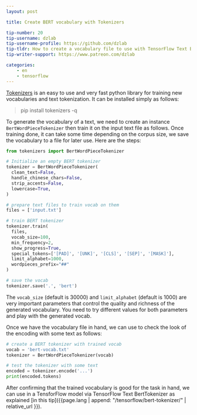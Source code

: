 ```yaml
---
layout: post

title: Create BERT vocabulary with Tokenizers

tip-number: 20
tip-username: dzlab
tip-username-profile: https://github.com/dzlab
tip-tldr: How to create a vocabulary file to use with TensorFlow Text BertTokenizer?
tip-writer-support: https://www.patreon.com/dzlab

categories:
    - en
    - tensorflow
---
```


[Tokenizers](https://github.com/huggingface/tokenizers) is an easy to use and very fast python library for training new vocabularies and text tokenization. It can be installed simply as follows:

> pip install tokenizers -q

To generate the vocabulary of a text, we need to create an instance `BertWordPieceTokenizer` then train it on the input text file as follows. Once training done, it can take some time depending on the corpus size, we save the vocabulary to a file for later use. Here are the steps:

```python
from tokenizers import BertWordPieceTokenizer

# Initialize an empty BERT tokenizer
tokenizer = BertWordPieceTokenizer(
  clean_text=False,
  handle_chinese_chars=False,
  strip_accents=False,
  lowercase=True,
)

# prepare text files to train vocab on them
files = ['input.txt']

# train BERT tokenizer
tokenizer.train(
  files,
  vocab_size=100,
  min_frequency=2,
  show_progress=True,
  special_tokens=['[PAD]', '[UNK]', '[CLS]', '[SEP]', '[MASK]'],
  limit_alphabet=1000,
  wordpieces_prefix="##"
)

# save the vocab
tokenizer.save('.', 'bert')
```

The `vocab_size` (default is 30000) and `limit_alphabet` (default is 1000) are very important parameters that control the quality and richness of the generated vocabulary. You need to try different values for both parameters and play with the generated vocab.

Once we have the vocabulary file in hand, we can use to check the look of the encoding with some text as follows:
```python
# create a BERT tokenizer with trained vocab
vocab = 'bert-vocab.txt'
tokenizer = BertWordPieceTokenizer(vocab)

# test the tokenizer with some text
encoded = tokenizer.encode('...')
print(encoded.tokens)
```

After confirming that the trained vocabulary is good for the task in hand, we can use in a TensforFlow model via TensorFlow Text BertTokenizer as explained [in this tip]({{page.lang | append: "/tensorflow/bert-tokenizer/" | relative_url }}).

